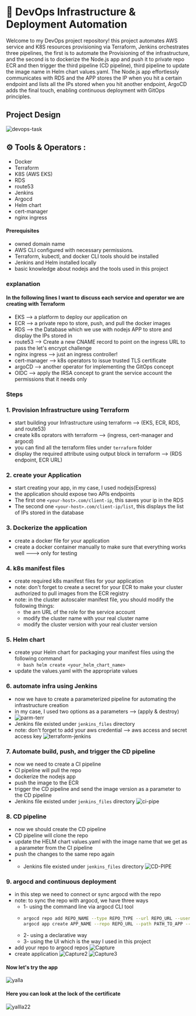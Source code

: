 # 🚀 DevOps Infrastructure & Deployment Automation

Welcome to my DevOps project repository! this project automates AWS service and K8S resources provisioning via Terraform, Jenkins orchestrates three pipelines, the first is to automate the Provisioning of the infrastructure, and the second is to dockerize the Node.js app and push it to private repo ECR and then trigger the third pipeline (CD pipeline), third pipeline to update the image name in Helm chart values.yaml. The Node.js app effortlessly communicates with RDS and the APP stores the IP when you hit a certain endpoint and lists all the IPs stored when you hit  another endpoint, ArgoCD adds the final touch, enabling continuous deployment with GitOps principles.

##  Project Design
![devops-task](assets/i1.png)

## :gear: Tools & Operators :
- Docker
- Terraform
- K8S (AWS EKS)
- RDS
- route53
- Jenkins
- Argocd
- Helm chart
- cert-manager
- nginx ingress

  

#### Prerequisites
- owned domain name
- AWS CLI configured with necessary permissions.
- Terraform, kubectl, and docker CLI tools should be installed 
- Jenkins and Helm installed locally
- basic knowledge about nodejs and the tools used in this project
### explanation
#### In the following lines I want to discuss each service and operator we are creating with Terraform
- EKS            --> a platform to deploy our application on
- ECR            --> a private repo to store, push, and pull the docker images
- RDS            --> the Database which we use with nodejs APP to store and display the IPs stored in
- route53        --> Create a new CNAME record to point on the ingress URL to pass the let's encrypt challenge
- nginx ingress  --> just an ingress controller!
- cert-manager   --> k8s operators to issue trusted TLS certificate
- argoCD         --> another operator for implementing the GitOps concept
- OIDC           --> apply the IRSA concept to grant the service account the permissions that it needs only

### Steps
### 1. Provision Infrastructure using Terraform
- start building your Infrastructure using terraform --> (EKS, ECR, RDS, and route53)
- create k8s oprators with terraform --> (ingress, cert-manager and argocd)
- you can find all the terraform files under `terraform` folder
- display the required attribute using output block in terraform --> (RDS endpoint, ECR URL)
### 2. create your Application
- start creating your app, in my case, I used nodejs(Express)
- the application should expose two APIs endpoints
- The first one `<your-host>.com/client-ip`, this saves your ip in the RDS
- The second one  `<your-host>.com/client-ip/list`, this displays the list of IPs stored in the database
### 3. Dockerize the application
- create a docker file for your application
- create a docker container manually to make sure that everything works well ---> only  for testing
### 4. k8s manifest files
- create required k8s manifest files for your application
- note: don't forget to create a secret for your ECR to make your cluster authorized to pull images from the ECR registry
- note: in the cluster autoscaler manifest file, you  should modify the following things:
    - the arn URL of the role for the service account
    - modify the cluster name with your real cluster name
    - modify the cluster version with your real cluster version
### 5. Helm chart
- create your Helm chart for packaging your manifest files using the following command
    - ```bash helm create <your_helm_chart_name>```
- update the values.yaml with the appropriate values
### 6. automate infra using Jenkins
- now we have to create a parameterized pipeline for automating the infrastructure creation
- in my case, I used two options as a parameters --> (apply & destroy)
- ![parm-terr](assets/i2.png)
- Jenkins file existed under `jenkins_files` directory
- note: don't forget to add your aws credential --> aws access and secret access key
  ![terraform-jenkins](assets/i3.png)

### 7. Automate build, push, and trigger the CD pipeline
- now we need to create a CI pipeline
- CI pipeline will pull the repo
- dockerize the nodejs app
- push the image to the ECR
- trigger the CD pipeline and send the image version as a parameter to the CD pipeline
- Jenkins file existed under `jenkins_files` directory
![ci-pipe](assets/i4.png)

### 8. CD pipeline
- now we should create the CD pipeline
- CD pipeline will clone the repo
- update the HELM chart values.yaml with the image name that we get as a parameter from the CI pipeline
- push the changes to the same repo again
- - Jenkins file existed under `jenkins_files` directory
  ![CD-PIPE](assets/i5.png)

### 9. argocd and continuous deployment
- in this step we need to connect or sync argocd with the repo
- note: to sync the repo with argocd, we have three ways
    - 1- using the command line via argocd CLI tool
    - ```bash
      argocd repo add REPO_NAME --type REPO_TYPE --url REPO_URL --username REPO_USERNAME --password REPO_PASSWORD
      argocd app create APP_NAME --repo REPO_URL --path PATH_TO_APP --dest-server DEST_SERVER --dest-namespace DEST_NAMESPACE
       ```
    - 2- using a declarative way
    - 3- using the UI which is the way I used in this project
- add your repo to argocd repos
![Capture](assets/i6.png)
- create application 
![Capture2](assets/i7.png)
![Capture3](assets/i8.png)


#### Now let's try the app
![yalla](assets/i9.png)
#### Here you can look at the lock of the certificate
![yallla22](assets/i10.png)
